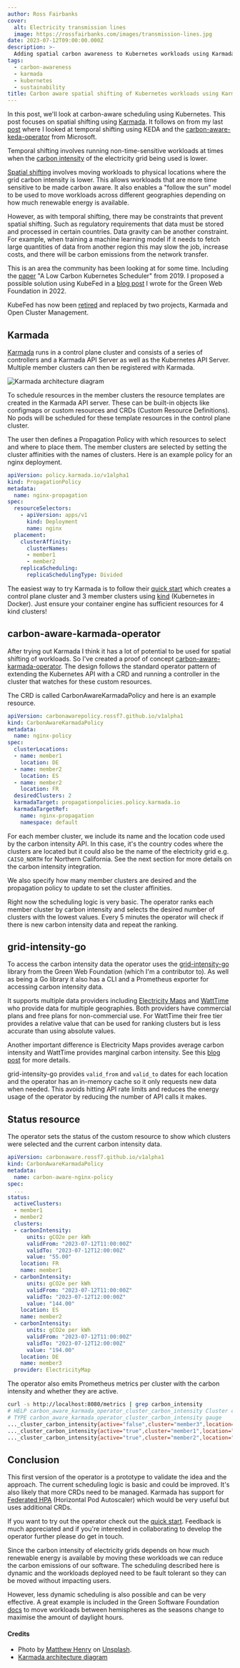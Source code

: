 ```yaml
---
author: Ross Fairbanks
cover:
  alt: Electricity transmission lines
  image: https://rossfairbanks.com/images/transmission-lines.jpg
date: 2023-07-12T09:00:00.000Z
description: >-
  Adding spatial carbon awareness to Kubernetes workloads using Karmada.
tags:
  - carbon-awareness
  - karmada
  - kubernetes
  - sustainability
title: Carbon aware spatial shifting of Kubernetes workloads using Karmada
---
```


In this post, we'll look at carbon-aware scheduling using Kubernetes. This
post focuses on spatial shifting using [Karmada](https://karmada.io). It follows on from my last [post](https://rossfairbanks.com/2023/06/05/carbon-aware-temporal-shifting-with-keda/) where I looked at temporal shifting using KEDA and the [carbon-aware-keda-operator](https://github.com/Azure/carbon-aware-keda-operator) from Microsoft.

Temporal shifting involves running non-time-sensitive workloads at times when the [carbon intensity](https://learn.greensoftware.foundation/carbon-awareness/#carbon-intensity) of the electricity grid being used is lower.

[Spatial shifting](https://learn.greensoftware.foundation/carbon-awareness/#spatial-shifting)
involves moving workloads to physical locations where the grid carbon intensity is lower. This allows
workloads that are more time sensitive to be made carbon aware. It also enables a "follow the sun" model
to be used to move workloads across different geographies depending on how much renewable energy is available.

However, as with temporal shifting, there may be constraints that prevent spatial shifting. Such as regulatory
requirements that data must be stored and processed in certain countries. Data gravity can be another constraint.
For example, when training a machine learning model if it needs to fetch large quantities of data from another
region this may slow the job, increase costs, and there will be carbon emissions from the network transfer.

This is an area the community has been looking at for some time. Including the [paper](https://ceur-ws.org/Vol-2382/ICT4S2019_paper_28.pdf)
"A Low Carbon Kubernetes Scheduler" from 2019. I proposed a possible solution using KubeFed in a [blog post](https://www.thegreenwebfoundation.org/news/carbon-aware-scheduling-on-nomad-and-kubernetes/) I wrote for the Green Web Foundation in 2022.

KubeFed has now been [retired](https://www.cncf.io/blog/2022/09/26/karmada-and-open-cluster-management-two-new-approaches-to-the-multicluster-fleet-management-challenge/)
and replaced by two projects, Karmada and Open Cluster Management.

## Karmada

[Karmada](https://karmada.io) runs in a control plane cluster and consists of a series of controllers and a Karmada API Server as well
as the Kubernetes API Server. Multiple member clusters can then be registered with Karmada.

![Karmada architecture diagram](/images/karmada-architecture.png)

To schedule resources in the member clusters the resource templates are created in the Karmada API server. These can be built-in objects
like configmaps or custom resources and CRDs (Custom Resource Definitions). No pods will be scheduled for these template resources in the control plane cluster.

The user then defines a Propagation Policy with which resources to select and where to place them. The member clusters are
selected by setting the cluster affinities with the names of clusters. Here is an example policy for an nginx deployment.

```yaml
apiVersion: policy.karmada.io/v1alpha1
kind: PropagationPolicy
metadata:
  name: nginx-propagation
spec:
  resourceSelectors:
    - apiVersion: apps/v1
      kind: Deployment
      name: nginx
  placement:
    clusterAffinity:
      clusterNames:
      - member1
      - member2
    replicaScheduling:
      replicaSchedulingType: Divided
```

The easiest way to try Karmada is to follow their [quick start](https://github.com/karmada-io/karmada#quick-start)
which creates a control plane cluster and 3 member clusters using [kind](https://kind.sigs.k8s.io/) (Kubernetes in Docker).
Just ensure your container engine has sufficient resources for 4 kind clusters!

## carbon-aware-karmada-operator

After trying out Karmada I think it has a lot of potential to be used for spatial shifting of workloads.
So I've created a proof of concept [carbon-aware-karmada-operator](https://github.com/rossf7/carbon-aware-karmada-operator).
The design follows the standard operator pattern of extending the Kubernetes API with a CRD and
running a controller in the cluster that watches for these custom resources.

The CRD is called CarbonAwareKarmadaPolicy and here is an example resource.

```yaml
apiVersion: carbonawarepolicy.rossf7.github.io/v1alpha1
kind: CarbonAwareKarmadaPolicy
metadata:
  name: nginx-policy
spec:
  clusterLocations:
  - name: member1
    location: DE
  - name: member2
    location: ES
  - name: member2
    location: FR
  desiredClusters: 2
  karmadaTarget: propagationpolicies.policy.karmada.io
  karmadaTargetRef:
    name: nginx-propagation
    namespace: default
```

For each member cluster, we include its name and the location code used by the carbon intensity API. In this case, it's
the country codes where the clusters are located but it could also be the name of the electricity grid e.g. `CAISO_NORTH`
for Northern California. See the next section for more details on the carbon intensity integration.

We also specify how many member clusters are desired and the propagation policy to update to set the cluster affinities.

Right now the scheduling logic is very basic. The operator ranks each member cluster by carbon intensity and selects the
desired number of clusters with the lowest values. Every 5 minutes the operator will check if there is new carbon intensity
data and repeat the ranking.

## grid-intensity-go

To access the carbon intensity data the operator uses the [grid-intensity-go](https://github.com/thegreenwebfoundation/grid-intensity-go)
library from the Green Web Foundation (which I'm a contributor to). As well as being a Go library it also has a CLI and a Prometheus exporter for accessing carbon intensity data. 

It supports multiple data providers including [Electricity Maps](https://www.electricitymaps.com/) and [WattTime](https://www.watttime.org/)
who provide data for multiple geographies. Both providers have commercial plans and free plans for non-commercial use. For WattTime their
free tier provides a relative value that can be used for ranking clusters but is less accurate than using absolute values.

Another important difference is Electricity Maps provides average carbon intensity and WattTime provides marginal carbon intensity.
See this [blog post](https://www.electricitymaps.com/blog/marginal-vs-average-real-time-decision-making) for more details.

grid-intensity-go provides `valid_from` and `valid_to` dates for each location and the operator has an in-memory cache so it only requests
new data when needed. This avoids hitting API rate limits and reduces the energy usage of the operator by reducing the number of API calls it makes.

## Status resource

The operator sets the status of the custom resource to show which clusters were selected
and the current carbon intensity data. 

```yaml
apiVersion: carbonaware.rossf7.github.io/v1alpha1
kind: CarbonAwareKarmadaPolicy
metadata:
  name: carbon-aware-nginx-policy
spec:
  ...
status:
  activeClusters:
  - member1
  - member2
  clusters:
  - carbonIntensity:
      units: gCO2e per kWh
      validFrom: "2023-07-12T11:00:00Z"
      validTo: "2023-07-12T12:00:00Z"
      value: "55.00"
    location: FR
    name: member1
  - carbonIntensity:
      units: gCO2e per kWh
      validFrom: "2023-07-12T11:00:00Z"
      validTo: "2023-07-12T12:00:00Z"
      value: "144.00"
    location: ES
    name: member2
  - carbonIntensity:
      units: gCO2e per kWh
      validFrom: "2023-07-12T11:00:00Z"
      validTo: "2023-07-12T12:00:00Z"
      value: "194.00"
    location: DE
    name: member3
  provider: ElectricityMap
```

The operator also emits Prometheus metrics per cluster with the carbon intensity and whether they are active.

```sh
curl -s http://localhost:8080/metrics | grep carbon_intensity
# HELP carbon_aware_karmada_operator_cluster_carbon_intensity Cluster carbon intensity
# TYPE carbon_aware_karmada_operator_cluster_carbon_intensity gauge
..._cluster_carbon_intensity{active="false",cluster="member3",location="DE"} 196
..._cluster_carbon_intensity{active="true",cluster="member1",location="FR"} 51
..._cluster_carbon_intensity{active="true",cluster="member2",location="ES"} 151
```

## Conclusion

This first version of the operator is a prototype to validate the idea and the
approach. The current scheduling logic is basic and could be improved.
It's also likely that more CRDs need to be managed. Karmada has support for
[Federated HPA](https://karmada.io/docs/tutorials/autoscaling-with-federatedhpa)
 (Horizontal Pod Autoscaler) which would be very useful but uses additional CRDs.

If you want to try out the operator check out the [quick start](https://github.com/rossf7/carbon-aware-karmada-operator#quick-start).
Feedback is much appreciated and if you're interested in collaborating to develop the
operator further please do get in touch.

Since the carbon intensity of electricity grids depends on how much renewable energy is available
by moving these workloads we can reduce the carbon emissions of our software. The scheduling
described here is dynamic and the workloads deployed need to be fault tolerant so they can be moved
without impacting users.

However, less dynamic scheduling is also possible and can be very effective.
A great example is included in the Green Software Foundation [docs](https://learn.greensoftware.foundation/carbon-awareness/#spatial-shifting) to move workloads
between hemispheres as the seasons change to maximise the amount of daylight hours.

#### Credits

- Photo by [Matthew Henry](https://unsplash.com/@matthewhenry) on [Unsplash](https://unsplash.com/photos/yETqkLnhsUI).
- [Karmada architecture diagram](https://github.com/karmada-io/karmada/blob/ccd8c3f863401ecf00bc8589e476bd5169d43d5f/docs/images/architecture.png)
